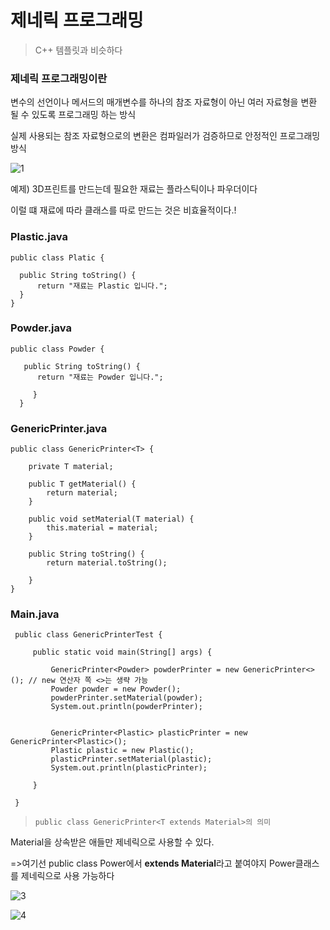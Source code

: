 
# 제네릭 프로그래밍

> C++ 템플릿과 비슷하다

### 제네릭 프로그래밍이란

변수의 선언이나 메서드의 매개변수를 하나의 참조 자료형이 아닌 여러 자료형을 변환 될 수 있도록 프로그래밍 하는 방식

실제 사용되는 참조 자료형으로의 변환은 컴파일러가 검증하므로 안정적인 프로그래밍 방식

![1](https://user-images.githubusercontent.com/49984996/76769344-b0373f00-67df-11ea-86ef-f5897419d9e2.jpg)

예제) 3D프린트를 만드는데 필요한 재료는 플라스틱이나 파우더이다

이럴 떄 재료에 따라 클래스를 따로 만드는 것은 비효율적이다.!


### Plastic.java
```
public class Platic {

  public String toString() {
      return "재료는 Plastic 입니다.";
  }
}
```

### Powder.java
```
public class Powder {
  
   public String toString() {
      return "재료는 Powder 입니다.";
      
     }
  }
  ```
  
  ### GenericPrinter.java
  
  ```
  public class GenericPrinter<T> {
      
      private T material;
       
      public T getMaterial() {
          return material;
      }
       
      public void setMaterial(T material) {
          this.material = material;
      }
      
      public String toString() {
          return material.toString();
          
      }     
  }
 ```
 
 ### Main.java
 ```
  public class GenericPrinterTest {
  
      public static void main(String[] args) {
          
          GenericPrinter<Powder> powderPrinter = new GenericPrinter<>(); // new 연산자 쪽 <>는 생략 가능
          Powder powder = new Powder();
          powderPrinter.setMaterial(powder);
          System.out.println(powderPrinter);
          
          
          GenericPrinter<Plastic> plasticPrinter = new GenericPrinter<Plastic>();
          Plastic plastic = new Plastic();
          plasticPrinter.setMaterial(plastic);
          System.out.println(plasticPrinter);
          
      }
      
  }
 ```
  
 > ```public class GenericPrinter<T extends Material>의 의미```
  
  Material을 상속받은 애들만 제네릭으로 사용할 수 있다.
 
  =>여기선 public class Power에서 **extends Material**라고 붙여야지 Power클래스를 제네릭으로 사용 가능하다



![3](https://user-images.githubusercontent.com/49984996/76771695-170a2780-67e3-11ea-8018-cc8e6de64ffa.jpg)


![4](https://user-images.githubusercontent.com/49984996/76772143-be875a00-67e3-11ea-9ce7-ba0ce12fdc7c.jpg)
